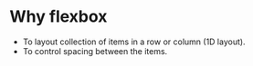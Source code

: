 # Why flexbox

- To layout collection of items in a row or column (1D layout).
- To control spacing between the items.
